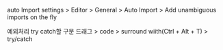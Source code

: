 auto Import
settings > Editor > General > Auto Import > Add unambiguous imports on the fly

예외처리
try catch할 구문 드래그 > code > surround wiith(Ctrl + Alt + T) > try/catch